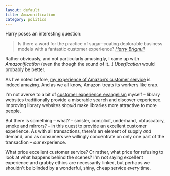 ```yaml
---
layout: default
title: Amazonification
category: politics
---
```


Harry poses an interesting question:

> Is there a word for the practice of sugar&#8211;coating deplorable business models with a fantastic customer experience? <cite>[Harry Brignull](https://twitter.com/harrybr/status/597645650709327872)</cite>

Rather obviously, and not particularly amusingly, I came up with <i>Amazonification</i> (even the though the sound of it&hellip;) <i>Uberfication</i> would probably be better.

As I've noted before, [my experience of Amazon&#8217;s customer service](/2014/09/amazon-service-conundrum/) is indeed amazing. And as we all know, Amazon treats its workers like crap.

I'm not averse to a bit of [customer experience evangelism](/2013/06/libraries-should-invest-millions-in-search-engines/) myself &#8211; library websites traditionally provide a miserable search and discover experience. Improving library websites _should_ make libraries more attractive to more people.

But there is something &#8211; what? &#8211; sinister, complicit, underhand, obfuscatory, smoke and mirrors? &#8211; in this quest to provide an excellent customer experience. As with all transactions, there's an element of supply _and_ demand, and as consumers we willingly concentrate on only one part of the transaction &#8211; _our_ experience.

What price excellent customer service? Or rather, what price for refusing to look at what happens behind the scenes? I'm not saying excellent experience and grubby ethics are necessarily linked, but perhaps we shouldn't be blinded by a wonderful, shiny, cheap service _every_ time.
